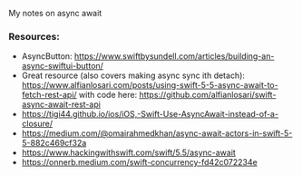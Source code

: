 My notes on async await <!--more-->

### Resources:
- AsyncButton: https://www.swiftbysundell.com/articles/building-an-async-swiftui-button/
- Great resource (also covers making async sync ith detach): https://www.alfianlosari.com/posts/using-swift-5-5-async-await-to-fetch-rest-api/ with code here: https://github.com/alfianlosari/swift-async-await-rest-api
- https://tigi44.github.io/ios/iOS,-Swift-Use-AsyncAwait-instead-of-a-closure/
- https://medium.com/@omairahmedkhan/async-await-actors-in-swift-5-5-882c469cf32a
- https://www.hackingwithswift.com/swift/5.5/async-await
- https://onnerb.medium.com/swift-concurrency-fd42c072234e